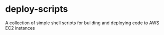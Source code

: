 # deploy-scripts

A collection of simple shell scripts for building and deploying code to AWS EC2 instances
